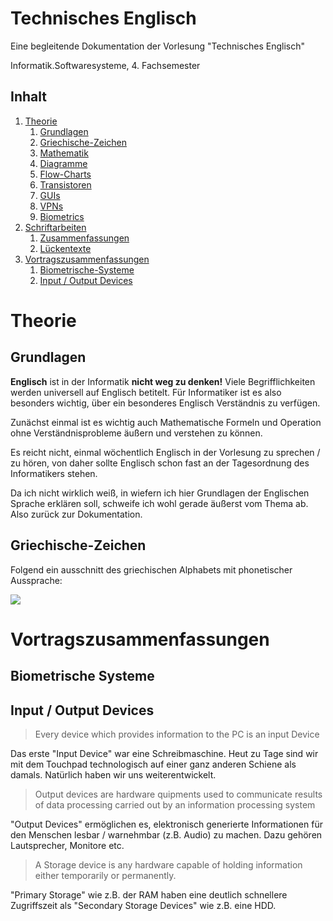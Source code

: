 # Technisches Englisch

Eine begleitende Dokumentation der Vorlesung "Technisches Englisch"

Informatik.Softwaresysteme, 4. Fachsemester 

## Inhalt

1. [Theorie](#Theorie)
	1. [Grundlagen](#Grundlagen)
	2. [Griechische-Zeichen](#Griechische-Zeichen)
	3. [Mathematik](#Mathematik)
	4. [Diagramme](#Diagramme)
	5. [Flow-Charts](#Flow-Charts)
	6. [Transistoren](#Transistoren)
	7. [GUIs](#GUIs)
	8. [VPNs](#VPNs)
	9. [Biometrics](#Biometrics)
2. [Schriftarbeiten](#Schriftarbeiten)
	1. [Zusammenfassungen](#Zusammenfassung)
	2. [Lückentexte](#Lückentexte)
3. [Vortragszusammenfassungen](#Vortragszusammenfassungen)
	1. [Biometrische-Systeme](#Biometrische-Systeme)
	2. [Input / Output Devices](#InputOutputDevices)

# Theorie

## Grundlagen

**Englisch** ist in der Informatik **nicht weg zu denken!**
Viele Begrifflichkeiten werden universell auf Englisch betitelt. Für Informatiker ist es also besonders wichtig, über ein besonderes Englisch Verständnis zu verfügen.

Zunächst einmal ist es wichtig auch Mathematische Formeln und Operation ohne Verständnisprobleme äußern und verstehen zu können.

Es reicht nicht, einmal wöchentlich Englisch in der Vorlesung zu sprechen / zu hören, von daher sollte Englisch schon fast an der Tagesordnung des Informatikers stehen.

Da ich nicht wirklich weiß, in wiefern ich hier Grundlagen der Englischen Sprache erklären soll, schweife ich wohl gerade äußerst vom Thema ab. Also zurück zur Dokumentation.

## Griechische-Zeichen

Folgend ein ausschnitt des griechischen Alphabets mit phonetischer Aussprache:

![](https://files.catbox.moe/t9dm19.png)


# Vortragszusammenfassungen
## Biometrische Systeme

## Input / Output Devices
> Every device which provides information to the PC is an input Device

Das erste "Input Device" war eine Schreibmaschine. Heut zu Tage sind wir mit dem Touchpad technologisch auf einer ganz anderen Schiene als damals. Natürlich haben wir uns weiterentwickelt.

> Output devices are hardware quipments used to communicate results of data processing carried out by an information processing system

"Output Devices" ermöglichen es, elektronisch generierte Informationen für den Menschen lesbar / warnehmbar (z.B. Audio) zu machen.
Dazu gehören Lautsprecher, Monitore etc.

> A Storage device is any hardware capable of holding information either temporarily or permanently.

"Primary Storage" wie z.B. der RAM haben eine deutlich schnellere Zugriffszeit als "Secondary Storage Devices" wie z.B. eine HDD.
